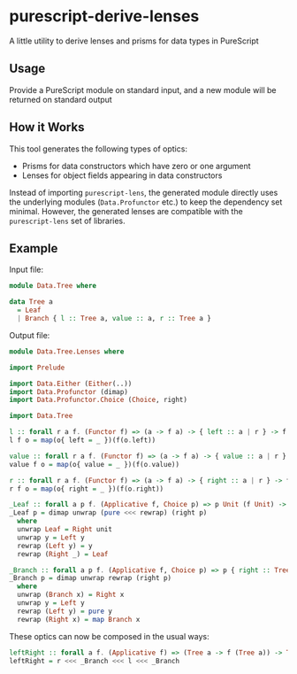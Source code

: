 # purescript-derive-lenses

A little utility to derive lenses and prisms for data types in PureScript

## Usage

Provide a PureScript module on standard input, and a new module will be returned on standard output

## How it Works

This tool generates the following types of optics:

- Prisms for data constructors which have zero or one argument
- Lenses for object fields appearing in data constructors

Instead of importing `purescript-lens`, the generated module directly uses the underlying modules (`Data.Profunctor` etc.) to keep the dependency set minimal. However, the generated lenses are compatible with the `purescript-lens` set of libraries.

## Example

Input file:

```purescript
module Data.Tree where

data Tree a
  = Leaf 
  | Branch { l :: Tree a, value :: a, r :: Tree a }
```

Output file:

```purescript
module Data.Tree.Lenses where

import Prelude

import Data.Either (Either(..))
import Data.Profunctor (dimap)
import Data.Profunctor.Choice (Choice, right)

import Data.Tree

l :: forall r a f. (Functor f) => (a -> f a) -> { left :: a | r } -> f { left :: a | r }
l f o = map(o{ left = _ })(f(o.left))

value :: forall r a f. (Functor f) => (a -> f a) -> { value :: a | r } -> f { value :: a | r }
value f o = map(o{ value = _ })(f(o.value))

r :: forall r a f. (Functor f) => (a -> f a) -> { right :: a | r } -> f { right :: a | r }
r f o = map(o{ right = _ })(f(o.right))

_Leaf :: forall a p f. (Applicative f, Choice p) => p Unit (f Unit) -> p (Tree a) (f (Tree a))
_Leaf p = dimap unwrap (pure <<< rewrap) (right p)
  where
  unwrap Leaf = Right unit
  unwrap y = Left y
  rewrap (Left y) = y
  rewrap (Right _) = Leaf

_Branch :: forall a p f. (Applicative f, Choice p) => p { right :: Tree a, value :: a, left :: Tree a } (f { right :: Tree a, value :: a, left :: Tree a }) -> p (Tree a) (f (Tree a))
_Branch p = dimap unwrap rewrap (right p)
  where
  unwrap (Branch x) = Right x
  unwrap y = Left y
  rewrap (Left y) = pure y
  rewrap (Right x) = map Branch x
```

These optics can now be composed in the usual ways:

```purescript
leftRight :: forall a f. (Applicative f) => (Tree a -> f (Tree a)) -> Tree a -> f (Tree a)
leftRight = r <<< _Branch <<< l <<< _Branch
```
